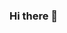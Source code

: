 ### Hi there 👋

<!--
[![GitHub license](https://img.shields.io/github/license/renatonunes74/renatonunes74)](https://github.com/renatonunes74/renatonunes74/blob/master/LICENSE)
-->
